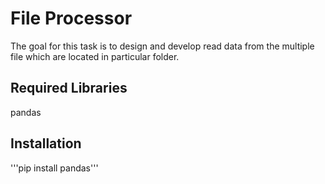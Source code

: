 # File Processor
The goal for this task is to design and develop read data from the multiple file which are located in particular folder.
## Required Libraries
pandas 
## Installation
'''pip install pandas'''